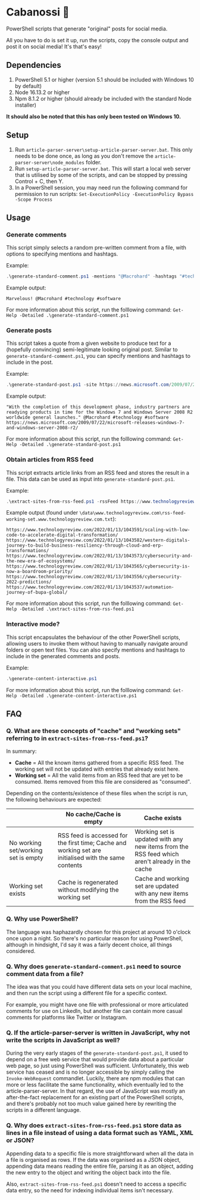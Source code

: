 # Cabanossi :pig:

PowerShell scripts that generate "original" posts for social media.

All you have to do is set it up, run the scripts, copy the console output and post it on social media! It's that's easy!

## Dependencies

1. PowerShell 5.1 or higher (version 5.1 should be included with Windows 10 by default)
2. Node 16.13.2 or higher
3. Npm 8.1.2 or higher (should already be included with the standard Node installer)

**It should also be noted that this has only been tested on Windows 10.**

## Setup

1. Run `article-parser-server\setup-article-parser-server.bat`. This only needs to be done once, as long as you don't remove the `article-parser-server\node_modules` folder.
2. Run `setup-article-parser-server.bat`. This will start a local web server that is utilised by some of the scripts, and can be stopped by pressing Control + C, then Y.
3. In a PowerShell session, you may need run the following command for permission to run scripts: `Set-ExecutionPolicy -ExecutionPolicy Bypass -Scope Process`

## Usage

### Generate comments

This script simply selects a random pre-written comment from a file, with options to specifying mentions and hashtags.

Example:
```powershell
.\generate-standard-comment.ps1 -mentions "@Macrohard" -hashtags "#technology #software"
```

Example output:
```
Marvelous! @Macrohard #technology #software
```

For more information about this script, run the folllowing command: `Get-Help -Detailed .\generate-standard-comment.ps1`

### Generate posts 

This script takes a quote from a given website to produce text for a (hopefully convincing) semi-legitimate looking original post.
Similar to `generate-standard-comment.ps1`, you can specify mentions and hashtags to include in the post.

Example:
```powershell
.\generate-standard-post.ps1 -site https://news.microsoft.com/2009/07/22/microsoft-releases-windows-7-and-windows-server-2008-r2/ -mentions "@Macrohard" -hashtags "#technology #software"
```

Example output:
```
"With the completion of this development phase, industry partners are readying products in time for the Windows 7 and Windows Server 2008 R2 worldwide general launches." @Macrohard #technology #software
https://news.microsoft.com/2009/07/22/microsoft-releases-windows-7-and-windows-server-2008-r2/
```

For more information about this script, run the folllowing command: `Get-Help -Detailed .\generate-standard-post.ps1`

### Obtain articles from RSS feed

This script extracts article links from an RSS feed and stores the result in a file. This data can be used as input into `generate-standard-post.ps1`.

Example:
```powershell
.\extract-sites-from-rss-feed.ps1 -rssFeed https://www.technologyreview.com/feed/
```

Example output (found under `\data\www.technologyreview.com\rss-feed-working-set.www.technologyreview.com.txt`):
```
https://www.technologyreview.com/2022/01/13/1043591/scaling-with-low-code-to-accelerate-digital-transformation/
https://www.technologyreview.com/2022/01/13/1043582/western-digitals-journey-to-build-business-resiliency-through-cloud-and-erp-transformations/
https://www.technologyreview.com/2022/01/13/1043573/cybersecurity-and-the-new-era-of-ecosystems/
https://www.technologyreview.com/2022/01/13/1043565/cybersecurity-is-now-a-boardroom-priority/
https://www.technologyreview.com/2022/01/13/1043556/cybersecurity-2022-predictions/
https://www.technologyreview.com/2022/01/13/1043537/automation-journey-of-bupa-global/
```

For more information about this script, run the folllowing command: `Get-Help -Detailed .\extract-sites-from-rss-feed.ps1`

### Interactive mode?

This script encapsulates the behaviour of the other PowerShell scripts, allowing users to invoke them without having to manually navigate around folders or open text files.
You can also specify mentions and hashtags to include in the generated comments and posts.

Example:
```powershell
.\generate-content-interactive.ps1
```

For more information about this script, run the folllowing command: `Get-Help -Detailed .\generate-content-interactive.ps1`

## FAQ

### Q. What are these concepts of "cache" and "working sets" referring to in `extract-sites-from-rss-feed.ps1`?

In summary:
- **Cache** = All the known items gathered from a specific RSS feed. The working set will not be updated with entries that already exist here.
- **Working set** = All the valid items from an RSS feed that are yet to be consumed. Items removed from this file are considered as "consumed".

Depending on the contents/existence of these files when the script is run, the following behaviours are expected:

|                                    |No cache/Cache is empty        |Cache exists                 |
|------------------------------------|-------------------------------|-----------------------------|
|No working set/working set is empty |RSS feed is accessed for the first time; Cache and working set are initialised with the same contents|Working set is updated with any new items from the RSS feed which aren't already in the cache|
|Working set exists                  |Cache is regenerated without modifying the working set|Cache and working set are updated with any new items from the RSS feed|

### Q. Why use PowerShell?

The language was haphazardly chosen for this project at around 10 o'clock once upon a night. So there's no particular reason for using PowerShell, although in hindsight, I'd say it was a fairly decent choice, all things considered.

### Q. Why does `generate-standard-comment.ps1` need to source comment data from a file?

The idea was that you could have different data sets on your local machine, and then run the script using a different file for a specific context.

For example, you might have one file with professional or more articulated comments for use on LinkedIn, but another file can contain more casual comments for platforms like Twitter or Instagram.

### Q. If the article-parser-server is written in JavaScript, why not write the scripts in JavaScript as well?

During the very early stages of the `generate-standard-post.ps1`, it used to depend on a free web service that would provide data about a particular web page, so just using PowerShell was sufficient. Unfortunately, this web service has ceased and is no longer accessible by simply calling the `Invoke-WebRequest` commandlet.
Luckily, there are npm modules that can more or less facilitate the same functionality, which eventually led to the article-parser-server. 
In that regard, the use of JavaScript was mostly an after-the-fact replacement for an existing part of the PowerShell scripts, and there's probably not too much value gained here by rewriting the scripts in a different language.

### Q. Why does `extract-sites-from-rss-feed.ps1` store data as lines in a file instead of using a data format such as YAML, XML or JSON?

Appending data to a specific file is more straightforward when all the data in a file is organised as rows. If the data was organised as a JSON object, appending data means reading the entire file, parsing it as an object, adding the new entry to the object and writing the object back into the file.

Also, `extract-sites-from-rss-feed.ps1` doesn't need to access a specific data entry, so the need for indexing individual items isn't necessary.
